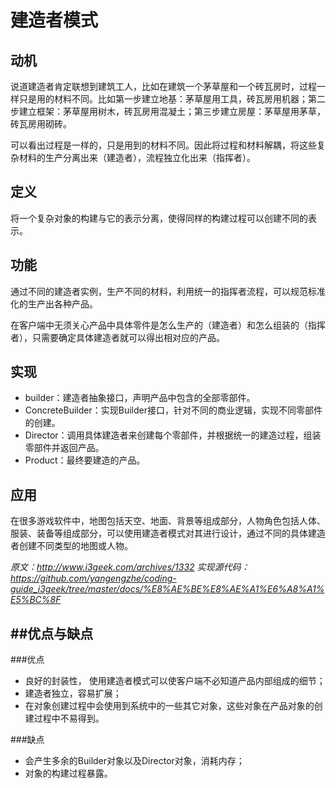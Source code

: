 # 建造者模式
## 动机

说道建造者肯定联想到建筑工人，比如在建筑一个茅草屋和一个砖瓦房时，过程一样只是用的材料不同。比如第一步建立地基：茅草屋用工具，砖瓦房用机器；第二步建立框架：茅草屋用树木，砖瓦房用混凝土；第三步建立房屋：茅草屋用茅草，砖瓦房用砌砖。

可以看出过程是一样的，只是用到的材料不同。因此将过程和材料解耦，将这些复杂材料的生产分离出来（建造者），流程独立化出来（指挥者）。

## 定义

将一个复杂对象的构建与它的表示分离，使得同样的构建过程可以创建不同的表示。

## 功能

通过不同的建造者实例，生产不同的材料，利用统一的指挥者流程，可以规范标准化的生产出各种产品。

在客户端中无须关心产品中具体零件是怎么生产的（建造者）和怎么组装的（指挥者），只需要确定具体建造者就可以得出相对应的产品。

## 实现


- builder：建造者抽象接口，声明产品中包含的全部零部件。
- ConcreteBuilder：实现Builder接口，针对不同的商业逻辑，实现不同零部件的创建。 
- Director：调用具体建造者来创建每个零部件，并根据统一的建造过程，组装零部件并返回产品。
- Product：最终要建造的产品。

## 应用

在很多游戏软件中，地图包括天空、地面、背景等组成部分，人物角色包括人体、服装、装备等组成部分，可以使用建造者模式对其进行设计，通过不同的具体建造者创建不同类型的地图或人物。

*原文：http://www.i3geek.com/archives/1332*
*实现源代码：https://github.com/yangengzhe/coding-guide_i3geek/tree/master/docs/%E8%AE%BE%E8%AE%A1%E6%A8%A1%E5%BC%8F*

##优点与缺点
---

###优点

* 良好的封装性， 使用建造者模式可以使客户端不必知道产品内部组成的细节；
* 建造者独立，容易扩展；
* 在对象创建过程中会使用到系统中的一些其它对象，这些对象在产品对象的创建过程中不易得到。

###缺点

* 会产生多余的Builder对象以及Director对象，消耗内存；
* 对象的构建过程暴露。